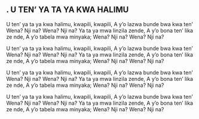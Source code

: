 ## . U TEN’ YA TA YA KWA HALIMU

U ten’ ya ta ya kwa halimu, kwapili, kwapili,
A y’o lazwa bunde bwa kwa ten’ Wena? Nji na? Wena? Nji na?
Ya ta ya mwa linzila zende, A y’o bona ten’ lika ze nde,
A y’o tabela mwa minyaka; Wena? Nji na? Wena? Nji na?


U ten’ ya ta ya kwa halimu, kwapili, kwapili,
A y’o lazwa bunde bwa kwa ten’ Wena? Nji na? Wena? Nji na?
Ya ta ya mwa linzila zende, A y’o bona ten’ lika ze nde,
A y’o tabela mwa minyaka; Wena? Nji na? Wena? Nji na?


U ten’ ya ta ya kwa halimu, kwapili, kwapili,
A y’o lazwa bunde bwa kwa ten’ Wena? Nji na? Wena? Nji na?
Ya ta ya mwa linzila zende, A y’o bona ten’ lika ze nde,
A y’o tabela mwa minyaka; Wena? Nji na? Wena? Nji na?


U ten’ ya ta ya kwa halimu, kwapili, kwapili,
A y’o lazwa bunde bwa kwa ten’ Wena? Nji na? Wena? Nji na?
Ya ta ya mwa linzila zende, A y’o bona ten’ lika ze nde,
A y’o tabela mwa minyaka; Wena? Nji na? Wena? Nji na?



